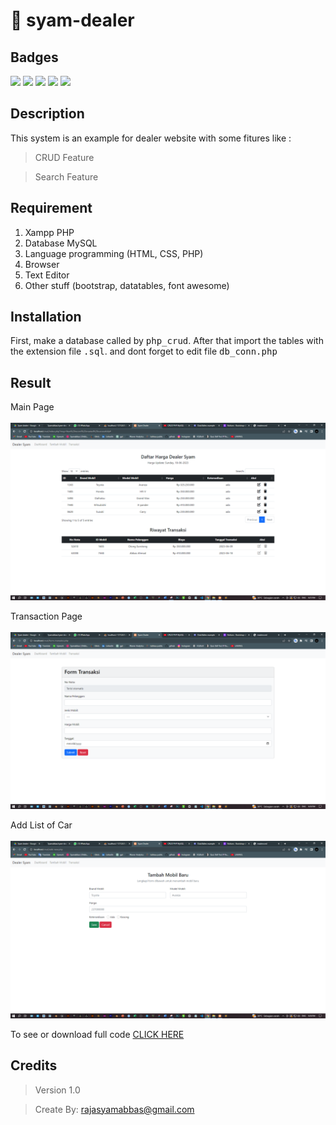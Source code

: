 # 🔧 syam-dealer

## Badges

<img src='https://img.shields.io/badge/HTML-239120?style=for-the-badge&logo=html5&logoColor=white'></img>
<img src='https://img.shields.io/badge/CSS-239120?&style=for-the-badge&logo=css3&logoColor=white'></img>
<img src='https://img.shields.io/badge/PHP-777BB4?style=for-the-badge&logo=php&logoColor=white'></img>
<img src='https://img.shields.io/badge/Bootstrap-563D7C?style=for-the-badge&logo=bootstrap&logoColor=white'></img>
<img src='https://img.shields.io/badge/MySQL-00000F?style=for-the-badge&logo=mysql&logoColor=white'></img>

## Description
This system is an example for dealer website with some fitures like :

>CRUD Feature

>Search Feature

## Requirement
1. Xampp PHP
2. Database MySQL
3. Language programming (HTML, CSS, PHP)
4. Browser
5. Text Editor
6. Other stuff (bootstrap, datatables, font awesome)

## Installation
First, make a database called by <kbd>php_crud</kbd>. After that import the tables with the extension file <kbd>.sql</kbd>. and dont forget to edit file <kbd>db_conn.php</kbd> 

## Result
Main Page <br> <br>
<img alt="chart" width="600" src="https://github.com/Syamabbas/syam-dealer/blob/989334eab34e4f64105e2d51d153a29c26ceec22/image/main%20page.PNG">

Transaction Page <br> <br>
<img alt="chart" width="600" src="https://github.com/Syamabbas/syam-dealer/blob/989334eab34e4f64105e2d51d153a29c26ceec22/image/form-transaksi.PNG">

Add List of Car <br> <br>
<img alt="chart" width="600" src="https://github.com/Syamabbas/syam-dealer/blob/989334eab34e4f64105e2d51d153a29c26ceec22/image/tambah-mobil.PNG">

To see or download full code
[CLICK HERE](https://github.com/Syamabbas/syam-dealer)<br>

## Credits 
> Version 1.0

> Create By: rajasyamabbas@gmail.com
